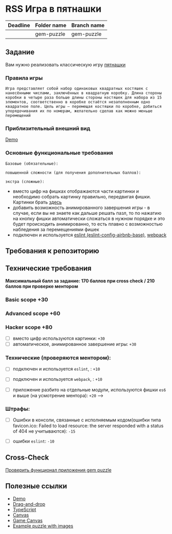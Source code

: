 # RSS Игра в пятнашки

| Deadline         |   Folder name  | Branch name |
| ---------------- | -------------- | ----------- |
|                  |  gem-puzzle    | gem-puzzle  |

## Задание
Вам нужно реализовать классическую игру [пятнашки](https://ru.wikipedia.org/wiki/Игра_в_15)

### Правила игры
`Игра представляет собой набор одинаковых квадратных костяшек с нанесёнными числами, заключённых в квадратную коробку. Длина стороны коробки в четыре раза больше длины стороны костяшек для набора из 15 элементов, соответственно в коробке остаётся незаполненным одно квадратное поле. Цель игры — перемещая костяшки по коробке, добиться упорядочивания их по номерам, желательно сделав как можно меньше перемещений`

### Приблизительный внешний вид
[Demo](https://xmelsky-gem-puzzle.netlify.app/)

### Основные функциональные требования
  `Базовые (обязательные):`
  <!-- - дизайн на свое усмотрение, но должен быть адаптивный (декстоп, планшет, мобильный), при переходе между версиями все должно отображаться корректно, должен присутствовать весь функционал, ничего не должно пропадать, уезжать за пределы экрана. Допустимо изменить внешний вид для мобильной версии (например, спрятать кнопки в бургер-меню если они есть) -->
  <!-- - изначально `body` в файле index.html должен быть пустой, все необходимые элементы генерируются с использованием JS -->
  <!-- - размер поля по умолчанию 4х4 -->
  <!-- - состояние игрового поля генерируется случайным образом забивается числами при запуске новой игры цифры перемешиваются (следует учитывать, что не все перемешивания случайным образом будут иметь решение) -->
  <!-- - при клике по фишке, стоящей рядом с пустой клеткой, фишка перемещается на место пустой клетки -->
  <!-- - фишки можно перетягивать на пустое место при помощи мышки (drag & drop) -->
  <!-- - игру можно начать заново без перезагрузки страницы (для этого должна быть предусмотрена возможность,например по нажатию на кнопку или сочетанием клавиш клавиатуры) -->
  <!-- - реализовать отображение продолжительности игры в минутах и секундах "##:##" и количество ходов -->
  <!-- - реализовать возможности сохранения игры (например, с помощью localStorage), чтобы при перезагрузке страницы иметь возможность продолжить с того же места где остановился -->

  `повышенной сложности (для получения дополнительных баллов):`
  <!-- - реализовать возможность выбора размера поля: от 3х3 до 8х8 -->
  <!-- - реализовать анимацию перемещение пятнашек на поле -->
  <!-- - при решении игры надо выводить сообщение «Ура! Вы решили головоломку за #:## и N ходов» -->
  <!-- - есть возможность включать/выключать звуковое сопровождение передвижение фишек (звук на ваш выбор) -->
  <!-- - лучших 10 результатов сохраняется в таблицу рекордов и их можно каким-либо образом посмотреть (например, по нажатию кнопки) -->

  `экстра (сложные):`
  - вместо цифр на фишках отображаются части картинки и необходимо собрать картинку правильно, передвигая фишки. Картинки брать [здесь](https://github.com/irinainina/image-data/tree/master/box)
  - добавить возможность анимированного завершения игры - в случае, если вы не знаете как дальше решать пазл, то по нажатию на кнопку фишки автоматически сложаться в нужном порядке и это будет происходить анимированно, то есть плавно с возможностью набледения за перемещениями фишек 
  - подключен и используется [eslint (eslint-config-airbnb-base)](https://eslint.org/), [webpack](https://webpack.js.org/)
  <!-- - приложение разбито на отдельные модули, используются фишки `es6` и выше -->


## Требования к репозиторию

## Технические требования

**Максимальный балл за задание: 170 баллов при cross check / 210 баллов при проверке ментором**   

### Basic scope +30 
<!-- - [ ] вёрстка, дизайн, UI: `+10` -->
<!-- - [ ] состояние игрового поля генерируется случайным образом: `+10` -->
<!-- - [ ] при клике по фишке, стоящей рядом с пустой клеткой, фишка перемещается на место пустой клетки: `+10` -->

### Advanced scope +60

<!-- - [ ] игру можно начать заново без перезагрузки страницы: `+10` -->
<!-- - [ ] отображается время игры и количество ходов: `+10` -->
<!-- - [ ] фишки можно перетягивать мышкой: `+10` -->
<!-- - [ ] реализовано сохранение состояния игры и сохранение 10 лучших результатов с использованием LocalStorage: `+10` -->
<!-- - [ ] реализован выбор размера поля: `+10` -->
<!-- - [ ] звуковое сопровождение передвижения фишек: `+10` -->

### Hacker scope +80
<!-- - [ ] анимация перемещения пятнашек на поле: `+10` -->
<!-- - [ ] когда игра закончилась, выводится сообщение «Ура! Вы решили головоломку за ##:## и N ходов»: `+10` -->
- [ ] вместо цифр используются картинки: `+30`
- [ ] автоматическое, анимированное завершение игры: `+30`

### Технические (проверяются ментором):
- [ ] подключен и используется `eslint`, : `+10`
- [ ] подключен и используется `webpack`, : `+10`
- [ ] приложение разбито на отдельные модули, используются фишки `es6` и выше (на усмотрение ментора): `+20` -->


### Штрафы:
- [ ] Ошибки в консоли, связанные с исполняемым кодом(ошибки типа favicon.ico: Failed to load resource: the server responded with a status of 404 не учитываются): `-15`
- [ ] ошибки `eslint`: `-10`


## Cross-Check
[Проверить функционал приложения gem puzzle](https://rolling-scopes-school.github.io/checklist/)

## Полезные ссылки

- [Demo](https://xmelsky-gem-puzzle.netlify.app/)
- [Drag-and-drop](https://learn.javascript.ru/mouse-drag-and-drop)
- [TypeScript](https://www.typescriptlang.org/)
- [Canvas](https://developer.mozilla.org/en/docs/Web/API/Canvas_API/Tutorial)
- [Game Canvas](https://www.w3schools.com/graphics/game_canvas.asp)
- [Example puzzle with images](https://youtu.be/PUEll8nfo0Q)